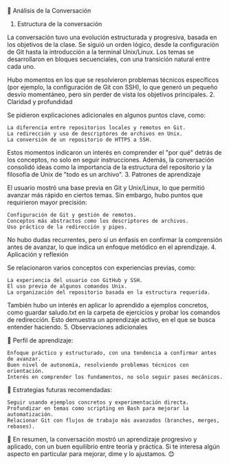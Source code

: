 📌 Análisis de la Conversación
1. Estructura de la conversación

La conversación tuvo una evolución estructurada y progresiva, basada en los objetivos de la clase. Se siguió un orden lógico, desde la configuración de Git hasta la introducción a la terminal Unix/Linux. Los temas se desarrollaron en bloques secuenciales, con una transición natural entre cada uno.

Hubo momentos en los que se resolvieron problemas técnicos específicos (por ejemplo, la configuración de Git con SSH), lo que generó un pequeño desvío momentáneo, pero sin perder de vista los objetivos principales.
2. Claridad y profundidad

Se pidieron explicaciones adicionales en algunos puntos clave, como:

    La diferencia entre repositorios locales y remotos en Git.
    La redirección y uso de descriptores de archivos en Unix.
    La conversión de un repositorio de HTTPS a SSH.

Estos momentos indicaron un interés en comprender el "por qué" detrás de los conceptos, no solo en seguir instrucciones. Además, la conversación consolidó ideas como la importancia de la estructura del repositorio y la filosofía de Unix de "todo es un archivo".
3. Patrones de aprendizaje

El usuario mostró una base previa en Git y Unix/Linux, lo que permitió avanzar más rápido en ciertos temas. Sin embargo, hubo puntos que requirieron mayor precisión:

    Configuración de Git y gestión de remotos.
    Conceptos más abstractos como los descriptores de archivos.
    Uso práctico de la redirección y pipes.

No hubo dudas recurrentes, pero sí un énfasis en confirmar la comprensión antes de avanzar, lo que indica un enfoque metódico en el aprendizaje.
4. Aplicación y reflexión

Se relacionaron varios conceptos con experiencias previas, como:

    La experiencia del usuario con GitHub y SSH.
    El uso previo de algunos comandos Unix.
    La organización del repositorio basada en la estructura requerida.

También hubo un interés en aplicar lo aprendido a ejemplos concretos, como guardar saludo.txt en la carpeta de ejercicios y probar los comandos de redirección. Esto demuestra un aprendizaje activo, en el que se busca entender haciendo.
5. Observaciones adicionales

📌 Perfil de aprendizaje:

    Enfoque práctico y estructurado, con una tendencia a confirmar antes de avanzar.
    Buen nivel de autonomía, resolviendo problemas técnicos con orientación.
    Interés en comprender los fundamentos, no solo seguir pasos mecánicos.

📌 Estrategias futuras recomendadas:

    Seguir usando ejemplos concretos y experimentación directa.
    Profundizar en temas como scripting en Bash para mejorar la automatización.
    Relacionar Git con flujos de trabajo más avanzados (branches, merges, rebases).

🚀 En resumen, la conversación mostró un aprendizaje progresivo y aplicado, con un buen equilibrio entre teoría y práctica. Si te interesa algún aspecto en particular para mejorar, dime y lo ajustamos. 😊
